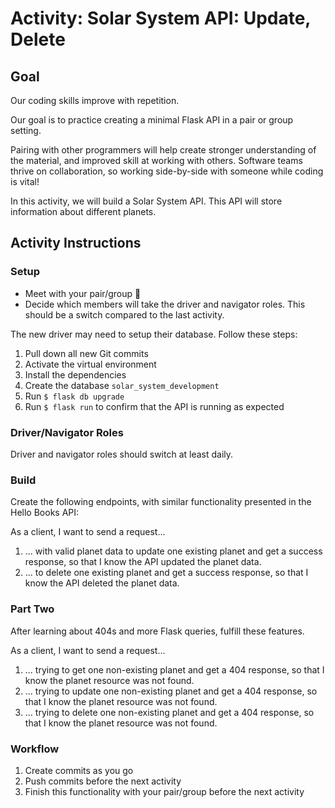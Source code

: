 # Activity: Solar System API: Update, Delete

## Goal

Our coding skills improve with repetition.

Our goal is to practice creating a minimal Flask API in a pair or group setting.

Pairing with other programmers will help create stronger understanding of the material, and improved skill at working with others. Software teams thrive on collaboration, so working side-by-side with someone while coding is vital!

In this activity, we will build a Solar System API. This API will store information about different planets.

## Activity Instructions

### Setup

- Meet with your pair/group 👋
- Decide which members will take the driver and navigator roles. This should be a switch compared to the last activity.

The new driver may need to setup their database. Follow these steps:

1. Pull down all new Git commits
1. Activate the virtual environment
1. Install the dependencies
1. Create the database `solar_system_development`
1. Run `$ flask db upgrade`
1. Run `$ flask run` to confirm that the API is running as expected

### Driver/Navigator Roles

Driver and navigator roles should switch at least daily.

### Build

Create the following endpoints, with similar functionality presented in the Hello Books API:

As a client, I want to send a request...

1. ... with valid planet data to update one existing planet and get a success response, so that I know the API updated the planet data.
1. ... to delete one existing planet and get a success response, so that I know the API deleted the planet data.

### Part Two

After learning about 404s and more Flask queries, fulfill these features.

As a client, I want to send a request...

1. ... trying to get one non-existing planet and get a 404 response, so that I know the planet resource was not found.
1. ... trying to update one non-existing planet and get a 404 response, so that I know the planet resource was not found.
1. ... trying to delete one non-existing planet and get a 404 response, so that I know the planet resource was not found.

### Workflow

1. Create commits as you go
1. Push commits before the next activity
1. Finish this functionality with your pair/group before the next activity

